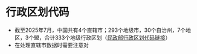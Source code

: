 # 行政区划代码
* 截至2025年7月，中国共有4个直辖市；293个地级市，30个自治州，7个地区，3个盟，合计333个地级行政区划（[民政部行政区划代码链接](https://www.mca.gov.cn/n156/n186/index.html)）
* 在处理直辖市数据时需要注意对
